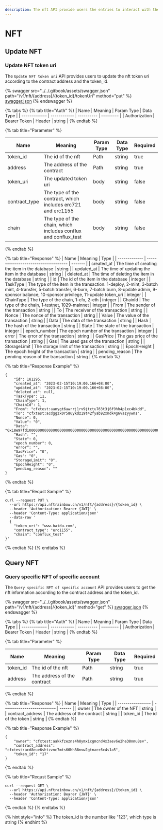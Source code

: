 ```yaml
---
description: The nft API provide users the entries to interact with the NFTs.
---
```


# NFT

## Update NFT

### Update NFT token uri

The `Update NFT token uri` API provides users to update the nft token uri according to the contract address and the token\_id.

{% swagger src="../../.gitbook/assets/swagger.json" path="/v1/nft/{address}/{token_id}/tokenUri" method="put" %}
[swagger.json](../../.gitbook/assets/swagger.json)
{% endswagger %}

{% tabs %}
{% tab title="Auth" %}
| Name          | Meaning      | Param Type | Data Type |
| ------------- | ------------ | ---------- | --------- |
| Authorization | Bearer Token | Header     | string    |
{% endtab %}

{% tab title="Parameter" %}
<table><thead><tr><th>Name</th><th>Meaning</th><th>Param Type</th><th>Data Type</th><th data-type="checkbox">Required</th></tr></thead><tbody><tr><td>token_id</td><td>The id of the nft</td><td>Path</td><td>string</td><td>true</td></tr><tr><td>address</td><td>The address of the contract</td><td>Path</td><td>string</td><td>true</td></tr><tr><td>token_uri</td><td>The updated token uri</td><td>body</td><td>string</td><td>false</td></tr><tr><td>contract_type</td><td>The type of the contract, which includes erc721 and erc1155</td><td>body</td><td>string</td><td>false</td></tr><tr><td>chain</td><td>The type of the chain, which includes conflux and conflux_test</td><td>body</td><td>string</td><td>false</td></tr></tbody></table>
{% endtab %}

{% tab title="Response" %}
| Name          | Meaning                               | Type    |
| ------------- | ------------------------------------- | ------- |
| created\_at    | The time of creating the item in the database                                                                                     | string  |
| updated\_at    | The time of updating the item in the database                                                                                     | string  |
| deleted\_at    | The time of deleting the item in the database                                                                                     | string  |
| id             | The id of the item in the database                                                                                                | integer |
| TaskType             | The type of the item in the transaction. 1-deploy, 2-mint, 3-batch mint, 4-transfer, 5-batch transfer, 6-burn, 7-batch burn, 8-update admin, 9-sponsor balance, 10-sponsor privilege, 11-update token_uri                                                                                                | integer |
| ChainType             | The type of the chain, 1-cfx, 2-eth                                                                                                | integer |
| ChainId             | The type of the chain, 1-testnet, 1029-mainnet                                                                                               | integer |
| From             | The sender of the transaction                                                                                               | string |
| To             | The receiver of the transaction                                                                                               | string |
| Nonce             | The nonce of the transaction                                                                                                  | string |
| Value             | The value of the transaction                                                                                                | string |
| Data             | The data of the transaction                                                                                                  | string |
| Hash             | The hash of the transaction                                                                                                 | string |
| State             | The state of the transaction                                                                                                  | integer |
| epoch_number             | The epoch number of the transaction                                                                                                 | integer |
| error             | The error of the transaction                                                                                                 | string |
| GasPrice             | The gas price of the transaction                                                                                                   | string |
| Gas             | The used gas of the transaction                                                                                                 | string |
| StorageLimit             | The storage limit of the transaction                                                                                                  | string |
| EpochHeight             | The epoch height of the transaction                                                                                                  | string |
| pending_reason             | The pending reason of the transaction                                                                                             | string |
{% endtab %}

{% tab title="Response Example" %}
```
{
    "id": 181295,
    "created_at": "2023-02-15T10:19:00.166+08:00",
    "updated_at": "2023-02-15T10:19:00.166+08:00",
    "deleted_at": null,
    "TaskType": 11,
    "ChainType": 1,
    "ChainId": 1,
    "From": "cfxtest:aanygt6awrrj1rv9jtctu763t3j6f9hh4p1xc4bkdd",
    "To": "cfxtest:acdggzx0r58uykdz19t42fyab92xmdk4g6vazyywns",
    "Nonce": 0,
    "Value": "0",
    "Data": "0x18e97fd100000000000000000000000000000000000000000000000000000000000000060000000000000000000000000000000000000000000000000000000000000040000000000000000000000000000000000000000000000000000000000000000d7777772e62616964752e636f6d00000000000000000000000000000000000000",
    "Hash": "",
    "State": 0,
    "epoch_number": 0,
    "error": "",
    "GasPrice": "0",
    "Gas": "0",
    "StorageLimit": "0",
    "EpochHeight": "0",
    "pending_reason": ""
}
```
{% endtab %}

{% tab title="Requst Sample" %}
```
curl --request PUT \
  --url https://api.nftrainbow.cn/v1/nft/{address}/{token_id} \
  --header 'Authorization: Bearer {JWT}' \
  --header 'Content-Type: application/json'
  --data-raw '
  {
    "token_uri": "www.baidu.com",
    "contract_type": "erc1155",
    "chain": "conflux_test"
}'
```
{% endtab %}
{% endtabs %}

## Query NFT

### Query specific NFT of specific account

The `Query specific NFT of specific account` API provides users to get the nft information according to the contract address and the token\_id.

{% swagger src="../../.gitbook/assets/swagger.json" path="/v1/nft/{address}/{token_id}" method="get" %}
[swagger.json](../../.gitbook/assets/swagger.json)
{% endswagger %}

{% tabs %}
{% tab title="Auth" %}
| Name          | Meaning      | Param Type | Data Type |
| ------------- | ------------ | ---------- | --------- |
| Authorization | Bearer Token | Header     | string    |
{% endtab %}

{% tab title="Parameter" %}
<table><thead><tr><th>Name</th><th>Meaning</th><th>Param Type</th><th>Data Type</th><th data-type="checkbox">Required</th></tr></thead><tbody><tr><td>token_id</td><td>The id of the nft</td><td>Path</td><td>string</td><td>true</td></tr><tr><td>address</td><td>The address of the contract</td><td>Path</td><td>string</td><td>true</td></tr></tbody></table>
{% endtab %}

{% tab title="Response" %}
| Name              | Meaning                     | Type   |
| ----------------- | --------------------------- | ------ |
| owner             | The owner of the NFT        | string |
| contract\_address | The address of the contract | string |
| token\_id         | The id of the token         | string |
{% endtab %}

{% tab title="Response Example" %}
```
{
    "owner": "cfxtest:aakkfzezns4h8ymx1cgmcnd4x3aev6e2he38nnu8sv",
    "contract_address": "cfxtest:acd8eue6shtzvnc7mts66hh88nvw2gtnaez6c4s1a5",
    "token_id": "17"
}
```
{% endtab %}

{% tab title="Requst Sample" %}
```
curl --request GET \
  --url https://api.nftrainbow.cn/v1/nft/{address}/{token_id} \
  --header 'Authorization: Bearer {JWT}' \
  --header 'Content-Type: application/json'
```
{% endtab %}
{% endtabs %}

{% hint style="info" %}
The token\_id is the number like "123", which type is string
{% endhint %}

